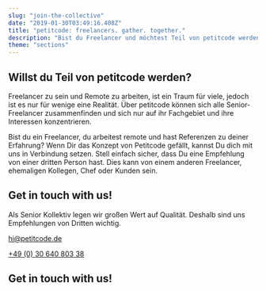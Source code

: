 ```yaml
---
slug: "join-the-collective"
date: "2019-01-30T03:49:16.408Z"
title: "petitcode: freelancers. gather. together."
description: "Bist du Freelancer und möchtest Teil von petitcode werden?"
theme: "sections"
---
```


<Sections>
<Section>
<Columns>
<ColumnContent>

# Willst du Teil von petitcode werden?

Freelancer zu sein und Remote zu arbeiten, ist ein Traum für viele, jedoch ist es nur für wenige eine Realität. Über petitcode können sich alle Senior-Freelancer zusammenfinden und sich nur auf ihr Fachgebiet und ihre Interessen konzentrieren.

Bist du ein Freelancer, du arbeitest remote und hast Referenzen zu deiner Erfahrung? Wenn Dir das Konzept von Petitcode gefällt, kannst Du dich mit uns in Verbindung setzen. Stell einfach sicher, dass Du eine Empfehlung von einer dritten Person hast. Dies kann von einem anderen Freelancer, ehemaligen Kollegen, Chef oder Kunden sein.

</ColumnContent>
<ColumnImage file="ruben-bagues-716364-unsplash.jpg" alt="Die Identifizierung von App-Entwicklern, die zuverlässig, kompetent und verfügbar sind, wird schwieriger. petitcode stellt sicher, dass alle Freelancers in unserem Netzwerk nachgewiesene Seniorität in ihren jeweiligen Kompetenzen mitbringen, damit wir Ihnen nur schnelle Verfügbarkeit und erstklassige Qualität anbieten.">
</ColumnImage>
</Columns>
</Section>
<Section inverted>
<SectionContent>
<Grid>
<div>

# Get in touch with us!

Als Senior Kollektiv legen wir großen Wert auf Qualität. Deshalb sind uns Empfehlungen von Dritten wichtig.

<a href="mailto:hi@petitcode.de">hi@petitcode.de</a>

<a href="tel:+493064080338">+49 (0) 30 640 803 38</a>

</div>
<FreelancerForm />
</Grid>

# Get in touch with us!

<FreelancerForm />
</SectionContent>
</Section>
<Section>
<SectionContent>
<FreelancerForm />
</SectionContent>
</Section>
</Sections>
